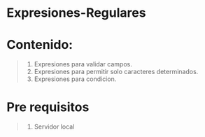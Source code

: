 # Expresiones-Regulares

# Contenido:

>1. Expresiones para validar campos.
>2. Expresiones para permitir solo caracteres determinados.
>3. Expresiones para condicion.

# Pre requisitos
>1. Servidor local
